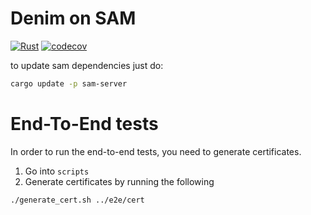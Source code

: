 # Denim on SAM

[![Rust](https://github.com/SAM-Research/denim-on-sam/actions/workflows/rust.yml/badge.svg)](https://github.com/SAM-Research/denim-on-sam/actions/workflows/rust.yml)
[![codecov](https://codecov.io/gh/SAM-Research/denim-on-sam/graph/badge.svg?token=LeCEZUDsc9)](https://codecov.io/gh/SAM-Research/denim-on-sam)

to update sam dependencies just do:

```sh
cargo update -p sam-server
```

# End-To-End tests

In order to run the end-to-end tests, you need to generate certificates.

1. Go into `scripts`
2. Generate certificates by running the following

```zsh
./generate_cert.sh ../e2e/cert
```
